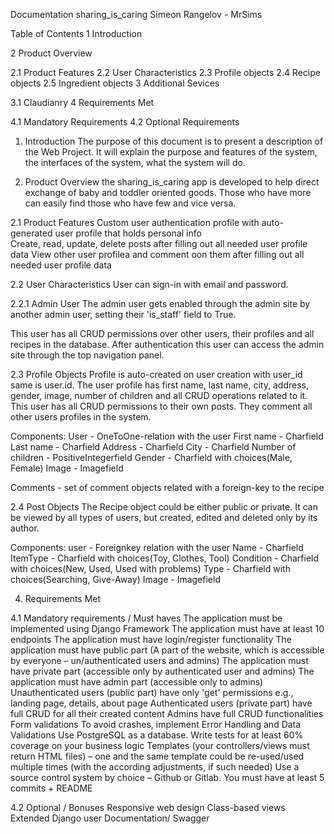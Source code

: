 Documentation
sharing_is_caring
Simeon Rangelov - MrSims

Table of Contents
1 Introduction

2 Product Overview

2.1 Product Features
2.2 User Characteristics
2.3 Profile objects
2.4 Recipe objects
2.5 Ingredient objects
3 Additional Sevices

3.1 Claudianry
4 Requirements Met

4.1 Mandatory Requirements
4.2 Optional Requirements


1. Introduction
The purpose of this document is to present a description of the Web Project. It will explain the purpose and features of the system, the interfaces of the system, what the system will do.

2. Product Overview
the sharing_is_caring app is developed to help direct exchange of baby and toddler oriented goods. Those who have more can easily find those who have few and vice versa.

2.1 Product Features
Custom user authentication profile with auto-generated user profile that holds personal info  
Create, read, update, delete posts after filling out all needed user profile data
View other user profilea and comment oon them after filling out all needed user profile data

2.2 User Characteristics
User can sign-in with email and password. 

2.2.1 Admin User
The admin user gets enabled through the admin site by another admin user, setting their 'is_staff' field to True.

This user has all CRUD permissions over other users, their profiles and all recipes in the database. After authentication this user can access the admin site through the top navigation panel.

2.3 Profile Objects
Profile is auto-created on user creation with user_id same is user.id.
The user profile has first name, last name, city, address, gender, image, number of children and all CRUD operations related to it.
This user has all CRUD permissions to their own posts. They comment all other users profiles in the system.

Components:
User - OneToOne-relation with the user
First name - Charfield
Last name - Charfield
Address - Charfield
City - Charfield
Number of children - PositiveIntegerfield
Gender - Charfield with choices(Male, Female)
Image - Imagefield

Comments - set of comment objects related with a foreign-key to the recipe


2.4 Post Objects
The Recipe object could be either public or private. It can be viewed by all types of users, but created, edited and deleted only by its author.

Components:
user - Foreignkey relation with the user
Name - Charfield
ItemType - Charfield with choices(Toy, Clothes, Tool)
Condition - Charfield with choices(New, Used, Used with problems)
Type - Charfield with choices(Searching, Give-Away)
Image - Imagefield


4. Requirements Met

4.1 Mandatory requirements / Must haves
 The application must be implemented using Django Framework
 The application must have at least 10 endpoints
 The application must have login/register functionality
 The application must have public part (A part of the website, which is accessible by everyone – un/authenticated users and admins)
 The application must have private part (accessible only by authenticated user and admins)
 The application must have admin part (accessible only to admins)
 Unauthenticated users (public part) have only 'get' permissions e.g., landing page, details, about page
 Authenticated users (private part) have full CRUD for all their created content
 Admins have full CRUD functionalities
 Form validations
 To avoid crashes, implement Error Handling and Data Validations
 Use PostgreSQL as a database.
 Write tests for at least 60% coverage on your business logic
 Templates (your controllers/views must return HTML files) – one and the same template could be re-used/used multiple times (with the according adjustments, if such needed)
 Use a source control system by choice – Github or Gitlab. You must have at least 5 commits + README

4.2 Optional / Bonuses
 Responsive web design
 Class-based views
 Extended Django user
 Documentation/ Swagger
